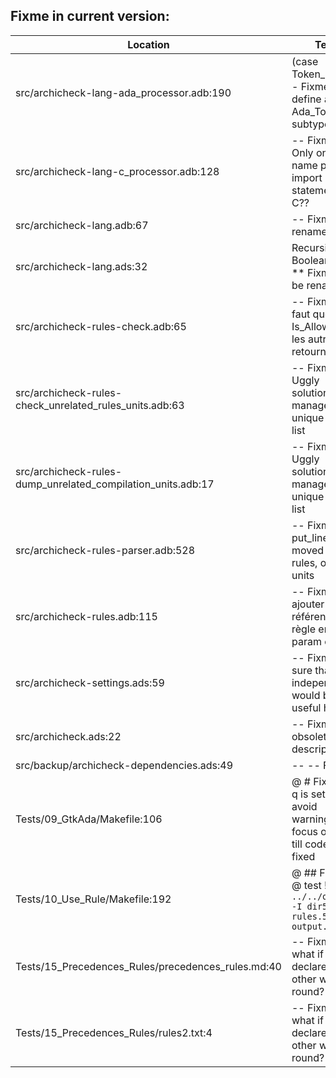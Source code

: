 Fixme in current version:
-------------------------

Location | Text
---------|-----
src/archicheck-lang-ada_processor.adb:190|           (case Token_ID is -- Fixme: define an Ada_Token subtype
src/archicheck-lang-c_processor.adb:128|                     -- Fixme: Only one unit name per import statement in C??
src/archicheck-lang.adb:67|            -- Fixme: rename Print
src/archicheck-lang.ads:32|                           Recursive : in Boolean); --** Fixme: to be renamed
src/archicheck-rules-check.adb:65|               -- Fixme: il faut que Is_Allowed et les autres retourne un
src/archicheck-rules-check_unrelated_rules_units.adb:63|   -- Fixme: Uggly solution to manage a unique item list
src/archicheck-rules-dump_unrelated_compilation_units.adb:17|   -- Fixme: Uggly solution to manage a unique item list
src/archicheck-rules-parser.adb:528|         -- Fixme: put_line to be moved in rules, or in units
src/archicheck-rules.adb:115|      -- Fixme: ajouter une référence à la règle en param out
src/archicheck-settings.ads:59|   -- Fixme: Not sure that case independence would be useful here
src/archicheck.ads:22|-- Fixme: obsolete description!
src/backup/archicheck-dependencies.ads:49|--        -- Fixme:
Tests/09_GtkAda/Makefile:106|	@ # Fixme: -q is set to avoid warnings and focus on error till code is fixed
Tests/10_Use_Rule/Makefile:192|	@ ## Fixme: @ test ! `../../obj/acc -I dir5 rules.5b > output.5b`
Tests/15_Precedences_Rules/precedences_rules.md:40|-- Fixme: and what if declared the other way round?
Tests/15_Precedences_Rules/rules2.txt:4|-- Fixme: and what if declared the other way round?
